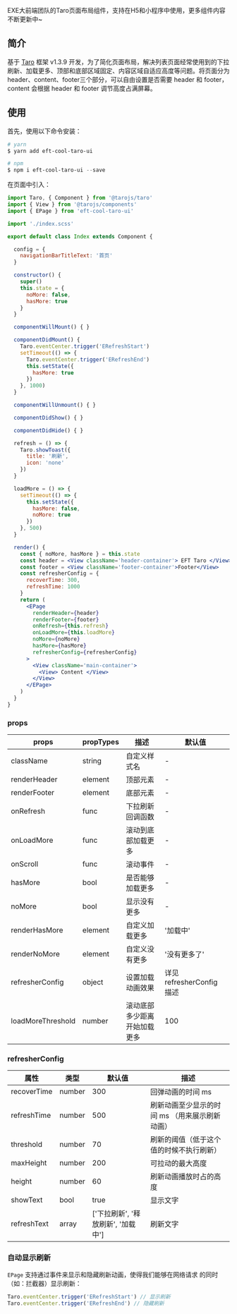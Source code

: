 EXE大前端团队的Taro页面布局组件，支持在H5和小程序中使用，更多组件内容不断更新中~

## 简介

基于 [Taro](https://taro.aotu.io/) 框架 v1.3.9 开发，为了简化页面布局，解决列表页面经常使用到的下拉刷新、加载更多、顶部和底部区域固定、内容区域自适应高度等问题。将页面分为 header、content、footer三个部分，可以自由设置是否需要 header 和 footer，content 会根据 header 和 footer 调节高度占满屏幕。

## 使用

首先，使用以下命令安装：

```powershell
# yarn
$ yarn add eft-cool-taro-ui

# npm
$ npm i eft-cool-taro-ui --save
```

在页面中引入：

```jsx
import Taro, { Component } from '@tarojs/taro'
import { View } from '@tarojs/components'
import { EPage } from 'eft-cool-taro-ui'

import './index.scss'

export default class Index extends Component {

  config = {
    navigationBarTitleText: '首页'
  }

  constructor() {
    super()
    this.state = {
      noMore: false,
      hasMore: true
    }
  }

  componentWillMount() { }

  componentDidMount() {
    Taro.eventCenter.trigger('ERefreshStart')
    setTimeout(() => {
      Taro.eventCenter.trigger('ERefreshEnd')
      this.setState({
        hasMore: true
      })
    }, 1000)
  }

  componentWillUnmount() { }

  componentDidShow() { }

  componentDidHide() { }

  refresh = () => {
    Taro.showToast({
      title: '刷新',
      icon: 'none'
    })
  }

  loadMore = () => {
    setTimeout(() => {
      this.setState({
        hasMore: false,
        noMore: true
      })
    }, 500)
  }

  render() {
    const { noMore, hasMore } = this.state
    const header = <View className='header-container'> EFT Taro </View>
    const footer = <View className='footer-container'>Footer</View>
    const refresherConfig = {
      recoverTime: 300,
      refreshTime: 1000
    }
    return (
      <EPage
        renderHeader={header}
        renderFooter={footer}
        onRefresh={this.refresh}
        onLoadMore={this.loadMore}
        noMore={noMore}
        hasMore={hasMore}
        refresherConfig={refresherConfig}
      >
        <View className='main-container'>
          <View> Content </View>
        </View>
      </EPage>
    )
  }
}

```

### props

| props             | propTypes | 描述                         | 默认值                    |
| ----------------- | --------- | ---------------------------- | ------------------------- |
| className         | string    | 自定义样式名                 | -                         |
| renderHeader      | element   | 顶部元素                     | -                         |
| renderFooter      | element   | 底部元素                     | -                         |
| onRefresh         | func      | 下拉刷新回调函数             | -                         |
| onLoadMore        | func      | 滚动到底部加载更多           | -                         |
| onScroll          | func      | 滚动事件                     | -                         |
| hasMore           | bool      | 是否能够加载更多             | -                         |
| noMore            | bool      | 显示没有更多                 | -                         |
| renderHasMore     | element   | 自定义加载更多               | '加载中'                  |
| renderNoMore      | element   | 自定义没有更多               | '没有更多了'              |
| refresherConfig   | object    | 设置加载动画效果             | 详见 refresherConfig 描述 |
| loadMoreThreshold | number    | 滚动底部多少距离开始加载更多 | 100                       |

###  refresherConfig

| 属性        | 类型   | 默认值                             | 描述                                           |
| ----------- | ------ | ---------------------------------- | ---------------------------------------------- |
| recoverTime | number | 300                                | 回弹动画的时间 ms                              |
| refreshTime | number | 500                                | 刷新动画至少显示的时间 ms （用来展示刷新动画） |
| threshold   | number | 70                                 | 刷新的阈值（低于这个值的时候不执行刷新）       |
| maxHeight   | number | 200                                | 可拉动的最大高度                               |
| height      | number | 60                                 | 刷新动画播放时占的高度                         |
| showText    | bool   | true                               | 显示文字                                       |
| refreshText | array  | ['下拉刷新', '释放刷新', '加载中'] | 刷新文字                                       |

###  自动显示刷新

`EPage` 支持通过事件来显示和隐藏刷新动画，使得我们能够在网络请求 的同时（如：拦截器）显示刷新：

```jsx
Taro.eventCenter.trigger('ERefreshStart') // 显示刷新
Taro.eventCenter.trigger('ERefreshEnd') // 隐藏刷新
```
